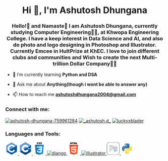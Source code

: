 <h1 align="center">Hi 👋, I'm Ashutosh Dhungana</h1>
<h3 align="center">Hello!👋 and Namaste🙏 I am Ashutosh Dhungana, currently studying Computer Engineering🧑‍💻, at Khwopa Engineering College. I have a keep interest in Data Science and AI, and also do photo and logo designing in Photoshop and Illustrator. Currently Emcee in HultPrize at KhEC. I love to join different clubs and communities and Wish to create the next Multi-trillion Dollar Company💸😜</h3>

- 🌱 I’m currently learning **Python and DSA**

- 💬 Ask me about **Anything(though i wont be able to answer any)**

- 📫 How to reach me **ashutoshdhungana2004@gmail.com**

<h3 align="left">Connect with me:</h3>
<p align="left">
<a href="https://linkedin.com/in/ashutosh-dhungana-759961284" target="blank"><img align="center" src="https://raw.githubusercontent.com/rahuldkjain/github-profile-readme-generator/master/src/images/icons/Social/linked-in-alt.svg" alt="ashutosh-dhungana-759961284" height="30" width="40" /></a>
<a href="https://instagram.com/_ashutosh.d_" target="blank"><img align="center" src="https://raw.githubusercontent.com/rahuldkjain/github-profile-readme-generator/master/src/images/icons/Social/instagram.svg" alt="_ashutosh.d_" height="30" width="40" /></a>
<a href="https://www.youtube.com/channel/UCyZ53_9OgSqCEqsvwA2tFVw" target="blank"><img align="center" src="https://raw.githubusercontent.com/rahuldkjain/github-profile-readme-generator/master/src/images/icons/Social/youtube.svg" alt="luckyxblader" height="30" width="40" /></a>
</p>

<h3 align="left">Languages and Tools:</h3>
<p align="left"> <a href="https://www.cprogramming.com/" target="_blank" rel="noreferrer"> <img src="https://raw.githubusercontent.com/devicons/devicon/master/icons/c/c-original.svg" alt="c" width="40" height="40"/> </a> <a href="https://www.w3schools.com/cpp/" target="_blank" rel="noreferrer"> <img src="https://raw.githubusercontent.com/devicons/devicon/master/icons/cplusplus/cplusplus-original.svg" alt="cplusplus" width="40" height="40"/> </a> <a href="https://www.w3schools.com/css/" target="_blank" rel="noreferrer"> <img src="https://raw.githubusercontent.com/devicons/devicon/master/icons/css3/css3-original-wordmark.svg" alt="css3" width="40" height="40"/> </a> <a href="https://www.djangoproject.com/" target="_blank" rel="noreferrer"> <img src="https://cdn.worldvectorlogo.com/logos/django.svg" alt="django" width="40" height="40"/> </a> <a href="https://www.w3.org/html/" target="_blank" rel="noreferrer"> <img src="https://raw.githubusercontent.com/devicons/devicon/master/icons/html5/html5-original-wordmark.svg" alt="html5" width="40" height="40"/> </a> <a href="https://www.adobe.com/in/products/illustrator.html" target="_blank" rel="noreferrer"> <img src="https://www.vectorlogo.zone/logos/adobe_illustrator/adobe_illustrator-icon.svg" alt="illustrator" width="40" height="40"/> </a> <a href="https://www.photoshop.com/en" target="_blank" rel="noreferrer"> <img src="https://raw.githubusercontent.com/devicons/devicon/master/icons/photoshop/photoshop-line.svg" alt="photoshop" width="40" height="40"/> </a> <a href="https://www.python.org" target="_blank" rel="noreferrer"> <img src="https://raw.githubusercontent.com/devicons/devicon/master/icons/python/python-original.svg" alt="python" width="40" height="40"/> </a> </p>
